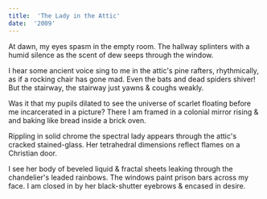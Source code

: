 ```yaml
---
title:  'The Lady in the Attic'
date:  '2009'
---
```


At dawn, my eyes spasm in the empty room. The hallway splinters with a humid silence as the scent of dew seeps through the window.

I hear some ancient voice sing to me
in the attic's pine rafters, rhythmically,
as if a rocking chair has gone mad.
Even the bats and dead spiders shiver!
But the stairway,
the stairway just yawns & coughs weakly.

Was it that my pupils dilated to see
the universe of scarlet floating before me
incarcerated in a picture?
There I am framed
in a colonial mirror rising & and baking
like bread inside a brick oven.

Rippling in solid chrome the spectral lady
appears through the attic's cracked stained-glass.
Her tetrahedral dimensions
reflect flames on a Christian door.

I see her body of beveled liquid & fractal sheets
leaking through the chandelier's leaded rainbows. The windows paint prison bars across my face. I am closed in by her black-shutter eyebrows & encased in desire.
